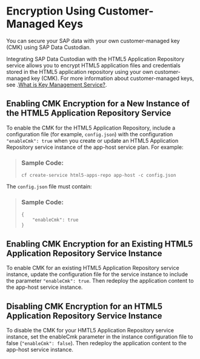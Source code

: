 <!-- loio3b9934dae7e84984ae78fc914d730088 -->

# Encryption Using Customer-Managed Keys

You can secure your SAP data with your own customer-managed key \(CMK\) using SAP Data Custodian.

Integrating SAP Data Custodian with the HTML5 Application Repository service allows you to encrypt HTML5 application files and credentials stored in the HTML5 application repository using your own customer-managed key \(CMK\). For more information about customer-managed keys, see .[What is Key Management Service?](https://help.sap.com/docs/sap-data-custodian/key-management-service/what-is-key-management-service-page?version=LATEST).



<a name="loio3b9934dae7e84984ae78fc914d730088__section_zcr_f31_h2c"/>

## Enabling CMK Encryption for a New Instance of the HTML5 Application Repository Service

To enable the CMK for the HTML5 Application Repository, include a configuration file \(for example, `config.json`\) with the configuration `"enableCmk": true` when you create or update an HTML5 Application Repository service instance of the app-host service plan. For example:

> ### Sample Code:  
> ```
> cf create-service html5-apps-repo app-host -c config.json
> ```

The `config.json` file must contain:

> ### Sample Code:  
> ```
> {
>     "enableCmk": true 
> }
> 
> ```



<a name="loio3b9934dae7e84984ae78fc914d730088__section_bsz_f31_h2c"/>

## Enabling CMK Encryption for an Existing HTML5 Application Repository Service Instance

To enable CMK for an existing HTML5 Application Repository service instance, update the configuration file for the service instance to include the parameter `"enableCmk": true`. Then redeploy the application content to the app-host service instance.



<a name="loio3b9934dae7e84984ae78fc914d730088__section_x4h_g31_h2c"/>

## Disabling CMK Encryption for an HTML5 Application Repository Service Instance

To disable the CMK for your HMTL5 Application Repository service instance, set the enableCmk parameter in the instance configuration file to false \(`"enableCmk": false`\). Then redeploy the application content to the app-host service instance.


